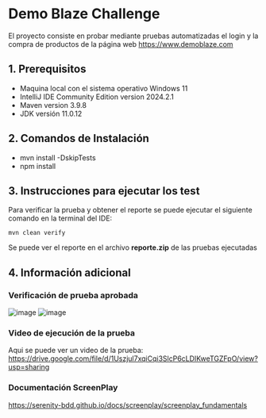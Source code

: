 # Demo Blaze Challenge

El proyecto consiste en probar mediante pruebas automatizadas el login y la compra de productos de la página web https://www.demoblaze.com

## 1. Prerequisitos
  - Maquina local con el sistema operativo Windows 11
  - IntelliJ IDE Community Edition version 2024.2.1
  - Maven version 3.9.8
  - JDK versión 11.0.12

## 2. Comandos de Instalación
  - mvn install -DskipTests
  - npm install

## 3. Instrucciones para ejecutar los test
Para verificar la prueba y obtener el reporte se puede ejecutar el siguiente comando en la terminal del IDE:
  ```
  mvn clean verify
  ```
Se puede ver el reporte en el archivo **reporte.zip** de las pruebas ejecutadas

## 4. Información adicional

### Verificación de prueba aprobada
![image](https://github.com/user-attachments/assets/305cdbc3-f80a-4f2e-8648-77b564af5934)
![image](https://github.com/user-attachments/assets/d257038c-d5fe-4807-a5b6-ddd4a3f74040)

### Video de ejecución de la prueba
Aqui se puede ver un video de la prueba: https://drive.google.com/file/d/1Uszjul7xqiCqi3SlcP6cLDIKweTGZFpO/view?usp=sharing

### Documentación ScreenPlay
https://serenity-bdd.github.io/docs/screenplay/screenplay_fundamentals
